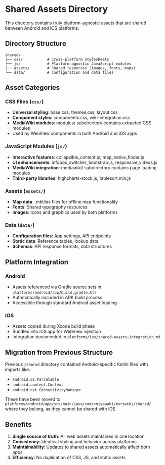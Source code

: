 # Shared Assets Directory

This directory contains truly platform-agnostic assets that are shared between Android and iOS platforms.

## Directory Structure

```
shared/
├── css/           # Cross-platform stylesheets
├── js/            # Platform-agnostic JavaScript modules  
├── assets/        # Shared resources (images, fonts, maps)
└── data/          # Configuration and data files
```

## Asset Categories

### CSS Files (`css/`)
- **Universal styling**: base.css, themes.css, layout.css
- **Component styles**: components.css, wiki-integration.css
- **MediaWiki modules**: modules/ subdirectory contains extracted CSS modules
- Used by WebView components in both Android and iOS apps

### JavaScript Modules (`js/`)
- **Interactive features**: collapsible_content.js, map_native_finder.js
- **UI enhancements**: infobox_switcher_bootstrap.js, responsive_videos.js
- **MediaWiki integration**: mediawiki/ subdirectory contains page loading modules
- **Third-party libraries**: highcharts-stock.js, tablesort.min.js

### Assets (`assets/`)
- **Map data**: .mbtiles files for offline map functionality
- **Fonts**: Shared typography resources
- **Images**: Icons and graphics used by both platforms

### Data (`data/`)
- **Configuration files**: App settings, API endpoints
- **Static data**: Reference tables, lookup data
- **Schemas**: API response formats, data structures

## Platform Integration

### Android
- Assets referenced via Gradle source sets in `platforms/android/app/build.gradle.kts`
- Automatically included in APK build process
- Accessible through standard Android asset loading

### iOS  
- Assets copied during Xcode build phase
- Bundled into iOS app for WebView injection
- Integration documented in `platforms/ios/shared-assets-integration.md`

## Migration from Previous Structure

Previous `/shared` directory contained Android-specific Kotlin files with imports like:
- `android.os.Parcelable`
- `android.content.Context` 
- `android.net.ConnectivityManager`

These have been moved to `platforms/android/app/src/main/java/com/omiyawaki/osrswiki/shared/` where they belong, as they cannot be shared with iOS.

## Benefits

1. **Single source of truth**: All web assets maintained in one location
2. **Consistency**: Identical styling and behavior across platforms
3. **Maintainability**: Updates to shared assets automatically affect both apps
4. **Efficiency**: No duplication of CSS, JS, and static assets